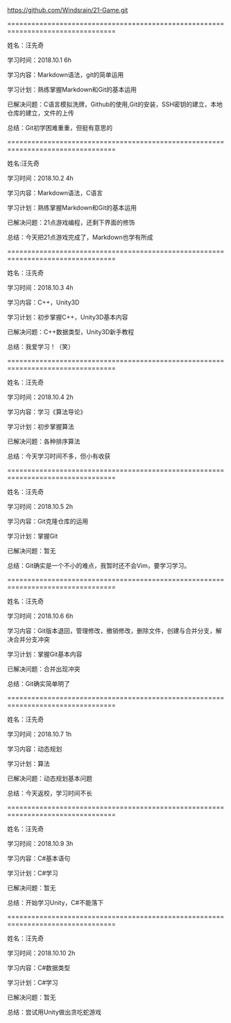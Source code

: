 https://github.com/Windsrain/21-Game.git

=================================================================================

姓名：汪先奇

学习时间：2018.10.1 6h

学习内容：Markdown语法，git的简单运用

学习计划：熟练掌握Markdown和Git的基本运用

已解决问题：C语言模拟洗牌，Github的使用,Git的安装，SSH密钥的建立，本地仓库的建立，文件的上传

总结：Git初学困难重重，但挺有意思的

=================================================================================

姓名:汪先奇

学习时间：2018.10.2 4h

学习内容：Markdown语法，C语言

学习计划：熟练掌握Markdown和Git的基本运用

已解决问题：21点游戏编程，还剩下界面的修饰

总结：今天把21点游戏完成了，Markdown也学有所成

=================================================================================

姓名：汪先奇

学习时间：2018.10.3 4h

学习内容：C++，Unity3D

学习计划：初步掌握C++，Unity3D基本内容

已解决问题：C++数据类型，Unity3D新手教程

总结：我爱学习！（笑）

=================================================================================

姓名：汪先奇

学习时间：2018.10.4 2h

学习内容：学习《算法导论》

学习计划：初步掌握算法

已解决问题：各种排序算法

总结：今天学习时间不多，但小有收获

=================================================================================

姓名：汪先奇

学习时间：2018.10.5 2h

学习内容：Git克隆仓库的运用

学习计划：掌握Git

已解决问题：暂无

总结：Git确实是一个不小的难点，我暂时还不会Vim，要学习学习。

=================================================================================

姓名：汪先奇

学习时间：2018.10.6 6h

学习内容：Git版本退回，管理修改，撤销修改，删除文件，创建与合并分支，解决合并分支冲突

学习计划：掌握Git基本内容

已解决问题：合并出现冲突

总结：Git确实简单明了


=================================================================================

姓名：汪先奇

学习时间：2018.10.7 1h

学习内容：动态规划

学习计划：算法

已解决问题：动态规划基本问题

总结：今天返校，学习时间不长

=================================================================================

姓名：汪先奇

学习时间：2018.10.9 3h

学习内容：C#基本语句

学习计划：C#学习

已解决问题：暂无

总结：开始学习Unity，C#不能落下

=================================================================================

姓名：汪先奇

学习时间：2018.10.10 2h

学习内容：C#数据类型

学习计划：C#学习

已解决问题：暂无

总结：尝试用Unity做出贪吃蛇游戏
